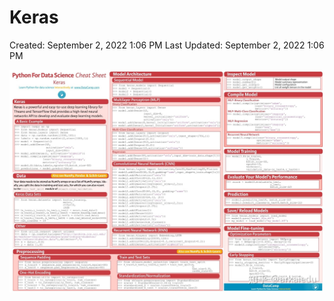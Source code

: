 # Keras

Created: September 2, 2022 1:06 PM
Last Updated: September 2, 2022 1:06 PM

![Untitled](./photo/17.png)